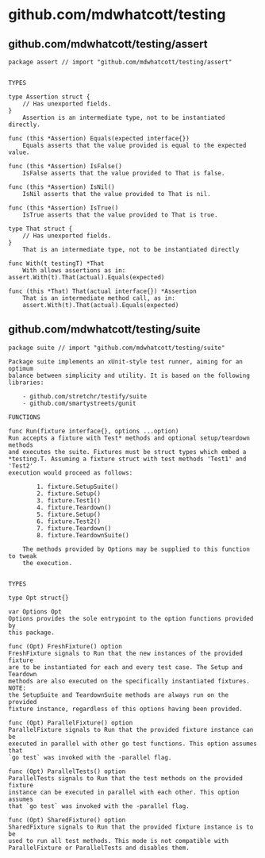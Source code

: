 # github.com/mdwhatcott/testing

## github.com/mdwhatcott/testing/assert

    package assert // import "github.com/mdwhatcott/testing/assert"
    
    
    TYPES
    
    type Assertion struct {
        // Has unexported fields.
    }
        Assertion is an intermediate type, not to be instantiated directly.
    
    func (this *Assertion) Equals(expected interface{})
        Equals asserts that the value provided is equal to the expected value.
    
    func (this *Assertion) IsFalse()
        IsFalse asserts that the value provided to That is false.
    
    func (this *Assertion) IsNil()
        IsNil asserts that the value provided to That is nil.
    
    func (this *Assertion) IsTrue()
        IsTrue asserts that the value provided to That is true.
    
    type That struct {
        // Has unexported fields.
    }
        That is an intermediate type, not to be instantiated directly
    
    func With(t testingT) *That
        With allows assertions as in: assert.With(t).That(actual).Equals(expected)
    
    func (this *That) That(actual interface{}) *Assertion
        That is an intermediate method call, as in:
        assert.With(t).That(actual).Equals(expected)


## github.com/mdwhatcott/testing/suite

    package suite // import "github.com/mdwhatcott/testing/suite"
    
    Package suite implements an xUnit-style test runner, aiming for an optimum
    balance between simplicity and utility. It is based on the following
    libraries:
    
        - github.com/stretchr/testify/suite
        - github.com/smartystreets/gunit
    
    FUNCTIONS
    
    func Run(fixture interface{}, options ...option)
    Run accepts a fixture with Test* methods and optional setup/teardown methods
    and executes the suite. Fixtures must be struct types which embed a
    *testing.T. Assuming a fixture struct with test methods 'Test1' and 'Test2'
    execution would proceed as follows:
    
            1. fixture.SetupSuite()
            2. fixture.Setup()
            3. fixture.Test1()
            4. fixture.Teardown()
            5. fixture.Setup()
            6. fixture.Test2()
            7. fixture.Teardown()
            8. fixture.TeardownSuite()
    
        The methods provided by Options may be supplied to this function to tweak
        the execution.
    
    
    TYPES
    
    type Opt struct{}
    
    var Options Opt
    Options provides the sole entrypoint to the option functions provided by
    this package.
    
    func (Opt) FreshFixture() option
    FreshFixture signals to Run that the new instances of the provided fixture
    are to be instantiated for each and every test case. The Setup and Teardown
    methods are also executed on the specifically instantiated fixtures. NOTE:
    the SetupSuite and TeardownSuite methods are always run on the provided
    fixture instance, regardless of this options having been provided.
    
    func (Opt) ParallelFixture() option
    ParallelFixture signals to Run that the provided fixture instance can be
    executed in parallel with other go test functions. This option assumes that
    `go test` was invoked with the -parallel flag.
    
    func (Opt) ParallelTests() option
    ParallelTests signals to Run that the test methods on the provided fixture
    instance can be executed in parallel with each other. This option assumes
    that `go test` was invoked with the -parallel flag.
    
    func (Opt) SharedFixture() option
    SharedFixture signals to Run that the provided fixture instance is to be
    used to run all test methods. This mode is not compatible with
    ParallelFixture or ParallelTests and disables them.
